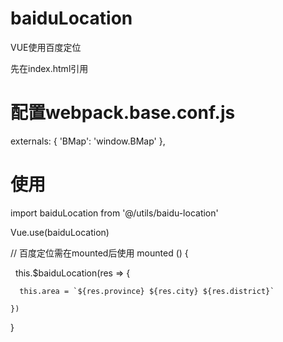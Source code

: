 # baiduLocation
VUE使用百度定位

先在index.html引用 

<script src="https://api.map.baidu.com/api?v=2.0&ak=nFMKEH9zWTFGkoVcRCTfswhRc9mHKlwG&s=1"></script>

# 配置webpack.base.conf.js

externals: {
    'BMap': 'window.BMap'
  },
  
# 使用
  
  import baiduLocation from '@/utils/baidu-location'
  
  Vue.use(baiduLocation)
  
  
   // 百度定位需在mounted后使用
  mounted () {
  
    this.$baiduLocation(res => {
    
      this.area = `${res.province} ${res.city} ${res.district}`
      
    })
    
  }
